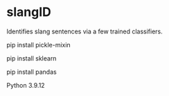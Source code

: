 # slangID
Identifies slang sentences via a few trained classifiers.

pip install pickle-mixin

pip install sklearn

pip install pandas

Python 3.9.12
